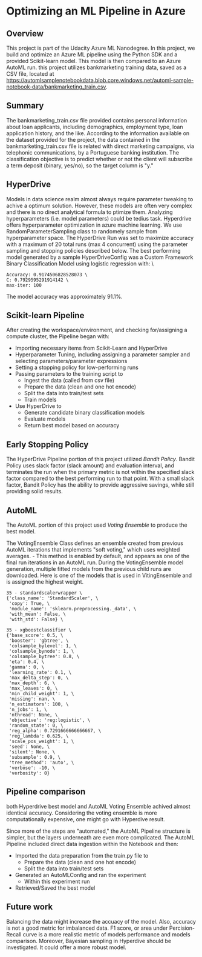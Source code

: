 # Optimizing an ML Pipeline in Azure

## Overview
This project is part of the Udacity Azure ML Nanodegree.
In this project, we build and optimize an Azure ML pipeline using the Python SDK and a provided Scikit-learn model.
This model is then compared to an Azure AutoML run. this project utilizes bankmarketing training data, saved as a CSV file, located at https://automlsamplenotebookdata.blob.core.windows.net/automl-sample-notebook-data/bankmarketing_train.csv.

## Summary
The bankmarketing_train.csv file provided contains personal information about loan applicants, including demographics, employment type, loan application history, and the like. According to the information available on the dataset provided for the project, the data contained in the bankmarketing_train.csv file is related with direct marketing campaigns, via telephonic communications, by a Portuguese banking institution. The classification objective is to predict whether or not the client will subscribe a term deposit (binary, yes/no), so the target column is "y." 

## HyperDrive
Models in data science realm almost always require parameter tweaking to achive a optimum solution. However, these models are often very complex and there is no direct analytical formula to ptimize them. Analyzing hyperparameters (i.e. model parameters) could be tedius task. Hyperdrive offers hyperparameter optimization in azure machine learning. 
We use RandomParameterSampling class to randomely sample from hyperparameter space. The HyperDrive Run was set to maximize accuracy with a maximum of 20 total runs (max 4 concurrent) using the parameter sampling and stopping policies described below. 
The best performing model generated by a sample HyperDriveConfig was a Custom Framework Binary Classification Model using logistic regression with: \
```
Accuracy: 0.9174506828528073 \
C: 0.7929595291914142 \
max-iter: 100
``` 

The model accuracy was approximately 91.1%.
## Scikit-learn Pipeline
After creating the workspace/environment, and checking for/assigning a compute cluster, the Pipeline began with:
* Importing necessary items from Scikit-Learn and HyperDrive
* Hyperparameter Tuning, including assigning a parameter sampler and selecting parameters/parameter expressions
* Setting a stopping policy for low-performing runs
* Passing parameters to the training script to 
  - Ingest the data (called from csv file)
  - Prepare the data (clean and one hot encode)
  - Split the data into train/test sets
  - Train models
* Use HyperDrive to
  - Generate candidate binary classification models
  - Evaluate models 
  - Return best model based on accuracy

## Early Stopping Policy
The HyperDrive Pipeline portion of this project utilized *Bandit Policy*.
Bandit Policy uses slack factor (slack amount) and evaluation interval, and terminates the run when the primary metric is not within the specified slack factor compared to the best performing run to that point. With a small slack factor, Bandit Policy has the ability to provide aggressive savings, while still providing solid results. 

## AutoML
The AutoML portion of this project used *Voting Ensemble* to produce the best model.

The VotingEnsemble Class defines an ensemble created from previous AutoML iterations that implements "soft voting," which uses weighted averages. - This method is enabled by default, and appears as one of the final run iterations in an AutoML run. During the VotingEnsemble model generation, multiple fitted models from the previous child runs are downloaded. 
Here is one of the models that is used in VitingEnsemble and is assigned the highest weight. 
```
35 - standardscalerwrapper \
{'class_name': 'StandardScaler', \
 'copy': True, \
 'module_name': 'sklearn.preprocessing._data', \
 'with_mean': False, \
 'with_std': False} \

35 - xgboostclassifier \
{'base_score': 0.5, \
 'booster': 'gbtree', \
 'colsample_bylevel': 1, \
 'colsample_bynode': 1, \
 'colsample_bytree': 0.8, \
 'eta': 0.4, \
 'gamma': 0, \
 'learning_rate': 0.1, \
 'max_delta_step': 0, \
 'max_depth': 6, \
 'max_leaves': 0, \
 'min_child_weight': 1, \
 'missing': nan, \
 'n_estimators': 100, \
 'n_jobs': 1, \
 'nthread': None, \
 'objective': 'reg:logistic', \
 'random_state': 0, \
 'reg_alpha': 0.7291666666666667, \
 'reg_lambda': 0.625, \
 'scale_pos_weight': 1, \
 'seed': None, \
 'silent': None, \
 'subsample': 0.9, \
 'tree_method': 'auto', \
 'verbose': -10, \
 'verbosity': 0} 
 ```
## Pipeline comparison
both Hyperdrive best model and AutoML Voting Ensemble achived almost identical accuracy. Considering the voting ensemble is more computationally expensive, one might go with Hyperdive result.

Since more of the steps are "automated," the AutoML Pipeline structure is simpler, but the layers underneath are even more complicated.
The AutoML Pipeline included direct data ingestion within the Notebook and then:
* Imported the data preparation from the train.py file to
  - Prepare the data (clean and one hot encode)
  - Split the data into train/test sets
* Generated an AutoMLConfig and ran the experiment
  - Within this experiment run 
* Retrieved/Saved the best model 

## Future work
Balancing the data might increase the accuacy of the model. Also, accuracy is not a good metric for imbalanced data. F1 score, or area under Percision-Recall curve is a more realistic metric of models performance and models comparison. Moreover, Bayesian sampling in Hyperdive should be investigated. It could offer a more robust model. 


